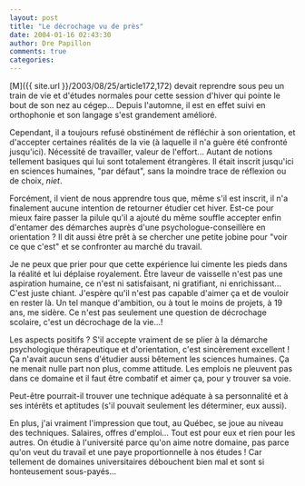 ```yaml
---
layout: post
title: "Le décrochage vu de près"
date: 2004-01-16 02:43:30
author: Dre Papillon
comments: true
categories: 
---
```



[M]({{ site.url }}/2003/08/25/article172,172) devait reprendre sous peu un train de vie et d'études normales pour cette session d'hiver qui pointe le bout de son nez au cégep...  Depuis l'automne, il est en effet suivi en orthophonie et son langage s'est grandement amélioré.

Cependant, il a toujours refusé obstinément de réfléchir à son orientation, et d'accepter certaines réalités de la vie (à laquelle il n'a guère été confronté jusqu'ici).  Nécessité de travailler, valeur de l'effort...  Autant de notions tellement basiques qui lui sont totalement étrangères.  Il était inscrit jusqu'ici en sciences humaines, "par défaut", sans la moindre trace de réflexion ou de choix, *niet*.

Forcément, il vient de nous apprendre tous que, même s'il est inscrit, il n'a finalement aucune intention de retourner étudier cet hiver.  Est-ce pour mieux faire passer la pilule qu'il a ajouté du même souffle accepter enfin d'entamer des démarches auprès d'une psychologue-conseillère en orientation ?  Il dit aussi être prêt à se chercher une petite jobine pour "voir ce que c'est" et se confronter au marché du travail.

Je ne peux que prier pour que cette expérience lui cimente les pieds dans la réalité et lui déplaise royalement.  Être laveur de vaisselle n'est pas une aspiration humaine, ce n'est ni satisfaisant, ni gratifiant, ni enrichissant...  C'est juste chiant.  J'espère qu'il n'est pas capable d'aimer ça et de vouloir en rester là.  Un tel manque d'ambition, ou à tout le moins de projets, à 19 ans, me sidère.  Ce n'est pas seulement une question de décrochage scolaire, c'est un décrochage de la vie...!

Les aspects positifs ?  S'il accepte vraiment de se plier à la démarche psychologique thérapeutique et d'orientation, c'est sincèrement excellent !  Ça n'avait aucun sens d'étudier aussi bêtement les sciences humaines.  Ça ne menait nulle part non plus, comme attitude.  Les emplois ne pleuvent pas dans ce domaine et il faut être combatif et aimer ça, pour y trouver sa voie.

Peut-être pourrait-il trouver une technique adéquate à sa personnalité et à ses intérêts et aptitudes (s'il pouvait seulement les déterminer, eux aussi).

En plus, j'ai vraiment l'impression que tout, au Québec, se joue au niveau des techniques.  Salaires, offres d'emploi...  Tout est pour eux et rien pour les autres.  On étudie à l'université parce qu'on aime notre domaine, pas parce qu'on veut du travail et une paye proportionnelle à nos études !  Car tellement de domaines universitaires débouchent bien mal et sont si honteusement sous-payés...